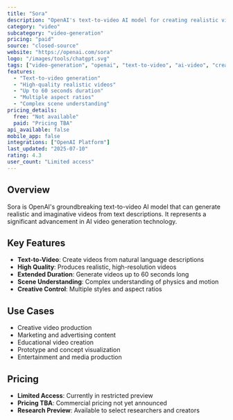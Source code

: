 ```yaml
---
title: "Sora"
description: "OpenAI's text-to-video AI model for creating realistic videos"
category: "video"
subcategory: "video-generation"
pricing: "paid"
source: "closed-source"
website: "https://openai.com/sora"
logo: "/images/tools/chatgpt.svg"
tags: ["video-generation", "openai", "text-to-video", "ai-video", "creative"]
features:
  - "Text-to-video generation"
  - "High-quality realistic videos"
  - "Up to 60 seconds duration"
  - "Multiple aspect ratios"
  - "Complex scene understanding"
pricing_details:
  free: "Not available"
  paid: "Pricing TBA"
api_available: false
mobile_app: false
integrations: ["OpenAI Platform"]
last_updated: "2025-07-10"
rating: 4.3
user_count: "Limited access"
---
```


## Overview

Sora is OpenAI's groundbreaking text-to-video AI model that can generate realistic and imaginative videos from text descriptions. It represents a significant advancement in AI video generation technology.

## Key Features

- **Text-to-Video**: Create videos from natural language descriptions
- **High Quality**: Produces realistic, high-resolution videos
- **Extended Duration**: Generate videos up to 60 seconds long
- **Scene Understanding**: Complex understanding of physics and motion
- **Creative Control**: Multiple styles and aspect ratios

## Use Cases

- Creative video production
- Marketing and advertising content
- Educational video creation
- Prototype and concept visualization
- Entertainment and media production

## Pricing

- **Limited Access**: Currently in restricted preview
- **Pricing TBA**: Commercial pricing not yet announced
- **Research Preview**: Available to select researchers and creators
